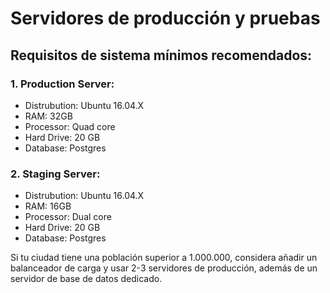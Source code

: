 # Servidores de producción y pruebas

## Requisitos de sistema mínimos recomendados:

### 1. Production Server:

* Distrubution: Ubuntu 16.04.X
* RAM: 32GB
* Processor: Quad core
* Hard Drive: 20 GB
* Database: Postgres

### 2. Staging Server:

* Distrubution: Ubuntu 16.04.X
* RAM: 16GB
* Processor: Dual core
* Hard Drive: 20 GB
* Database: Postgres

Si tu ciudad tiene una población superior a 1.000.000, considera añadir un balanceador de carga y usar 2-3 servidores de producción, además de un servidor de base de datos dedicado.

